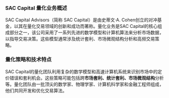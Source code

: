 ### SAC Capital 量化业务概述

SAC Capital Advisors（简称 SAC Capital）是由史蒂文·A. Cohen创立的对冲基金，以其在量化交易领域的创新和成功而著称。量化业务是SAC Capital的核心组成部分之一，该公司采用了一系列先进的数学模型和计算机算法来分析市场数据，以指导交易决策。这些模型通常涉及统计套利、市场微观结构分析和高频交易策略。

### 量化策略和技术特点

SAC Capital的量化团队利用复杂的数学模型和高速计算机系统来识别市场中的定价错误和套利机会。这些策略可能包括跨**市场套利、统计套利、市场微观结构**分析等。量化团队由一批顶尖的数学家、物理学家、计算机科学家和金融工程师组成，他们共同开发和优化交易算法。